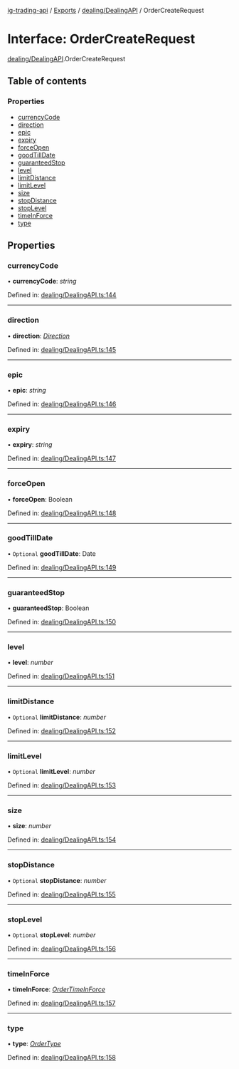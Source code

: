 [ig-trading-api](../README.md) / [Exports](../modules.md) / [dealing/DealingAPI](../modules/dealing_dealingapi.md) / OrderCreateRequest

# Interface: OrderCreateRequest

[dealing/DealingAPI](../modules/dealing_dealingapi.md).OrderCreateRequest

## Table of contents

### Properties

- [currencyCode](dealing_dealingapi.ordercreaterequest.md#currencycode)
- [direction](dealing_dealingapi.ordercreaterequest.md#direction)
- [epic](dealing_dealingapi.ordercreaterequest.md#epic)
- [expiry](dealing_dealingapi.ordercreaterequest.md#expiry)
- [forceOpen](dealing_dealingapi.ordercreaterequest.md#forceopen)
- [goodTillDate](dealing_dealingapi.ordercreaterequest.md#goodtilldate)
- [guaranteedStop](dealing_dealingapi.ordercreaterequest.md#guaranteedstop)
- [level](dealing_dealingapi.ordercreaterequest.md#level)
- [limitDistance](dealing_dealingapi.ordercreaterequest.md#limitdistance)
- [limitLevel](dealing_dealingapi.ordercreaterequest.md#limitlevel)
- [size](dealing_dealingapi.ordercreaterequest.md#size)
- [stopDistance](dealing_dealingapi.ordercreaterequest.md#stopdistance)
- [stopLevel](dealing_dealingapi.ordercreaterequest.md#stoplevel)
- [timeInForce](dealing_dealingapi.ordercreaterequest.md#timeinforce)
- [type](dealing_dealingapi.ordercreaterequest.md#type)

## Properties

### currencyCode

• **currencyCode**: _string_

Defined in: [dealing/DealingAPI.ts:144](https://github.com/bennycode/ig-trading-api/blob/362f41a/src/dealing/DealingAPI.ts#L144)

---

### direction

• **direction**: [_Direction_](../enums/dealing_dealingapi.direction.md)

Defined in: [dealing/DealingAPI.ts:145](https://github.com/bennycode/ig-trading-api/blob/362f41a/src/dealing/DealingAPI.ts#L145)

---

### epic

• **epic**: _string_

Defined in: [dealing/DealingAPI.ts:146](https://github.com/bennycode/ig-trading-api/blob/362f41a/src/dealing/DealingAPI.ts#L146)

---

### expiry

• **expiry**: _string_

Defined in: [dealing/DealingAPI.ts:147](https://github.com/bennycode/ig-trading-api/blob/362f41a/src/dealing/DealingAPI.ts#L147)

---

### forceOpen

• **forceOpen**: Boolean

Defined in: [dealing/DealingAPI.ts:148](https://github.com/bennycode/ig-trading-api/blob/362f41a/src/dealing/DealingAPI.ts#L148)

---

### goodTillDate

• `Optional` **goodTillDate**: Date

Defined in: [dealing/DealingAPI.ts:149](https://github.com/bennycode/ig-trading-api/blob/362f41a/src/dealing/DealingAPI.ts#L149)

---

### guaranteedStop

• **guaranteedStop**: Boolean

Defined in: [dealing/DealingAPI.ts:150](https://github.com/bennycode/ig-trading-api/blob/362f41a/src/dealing/DealingAPI.ts#L150)

---

### level

• **level**: _number_

Defined in: [dealing/DealingAPI.ts:151](https://github.com/bennycode/ig-trading-api/blob/362f41a/src/dealing/DealingAPI.ts#L151)

---

### limitDistance

• `Optional` **limitDistance**: _number_

Defined in: [dealing/DealingAPI.ts:152](https://github.com/bennycode/ig-trading-api/blob/362f41a/src/dealing/DealingAPI.ts#L152)

---

### limitLevel

• `Optional` **limitLevel**: _number_

Defined in: [dealing/DealingAPI.ts:153](https://github.com/bennycode/ig-trading-api/blob/362f41a/src/dealing/DealingAPI.ts#L153)

---

### size

• **size**: _number_

Defined in: [dealing/DealingAPI.ts:154](https://github.com/bennycode/ig-trading-api/blob/362f41a/src/dealing/DealingAPI.ts#L154)

---

### stopDistance

• `Optional` **stopDistance**: _number_

Defined in: [dealing/DealingAPI.ts:155](https://github.com/bennycode/ig-trading-api/blob/362f41a/src/dealing/DealingAPI.ts#L155)

---

### stopLevel

• `Optional` **stopLevel**: _number_

Defined in: [dealing/DealingAPI.ts:156](https://github.com/bennycode/ig-trading-api/blob/362f41a/src/dealing/DealingAPI.ts#L156)

---

### timeInForce

• **timeInForce**: [_OrderTimeInForce_](../enums/dealing_dealingapi.ordertimeinforce.md)

Defined in: [dealing/DealingAPI.ts:157](https://github.com/bennycode/ig-trading-api/blob/362f41a/src/dealing/DealingAPI.ts#L157)

---

### type

• **type**: [_OrderType_](../enums/dealing_dealingapi.ordertype.md)

Defined in: [dealing/DealingAPI.ts:158](https://github.com/bennycode/ig-trading-api/blob/362f41a/src/dealing/DealingAPI.ts#L158)
